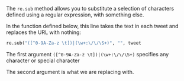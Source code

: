 <!--title={re.sub method}-->

The `re.sub` method allows you to substitute a selection of characters defined using a regular expression, with something else.

In the function defined below, this line takes the text in each tweet and replaces the URL with nothing:

``` python
re.sub("([^0-9A-Za-z \t])|(\w+:\/\/\S+)", "", tweet
```

The first argument `([^0-9A-Za-z \t])|(\w+:\/\/\S+)` specifies any character or special character

The second argument is what we are replacing with.
